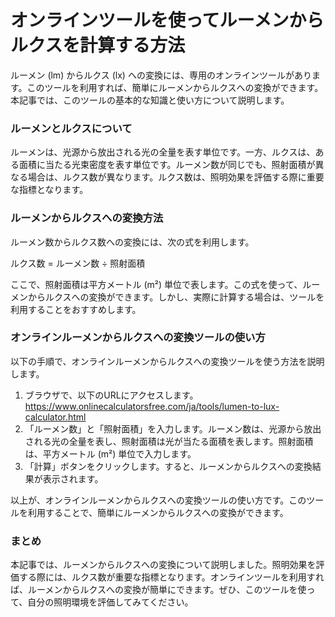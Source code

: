 オンラインツールを使ってルーメンからルクスを計算する方法
============================

ルーメン (lm) からルクス (lx) への変換には、専用のオンラインツールがあります。このツールを利用すれば、簡単にルーメンからルクスへの変換ができます。本記事では、このツールの基本的な知識と使い方について説明します。

### ルーメンとルクスについて

ルーメンは、光源から放出される光の全量を表す単位です。一方、ルクスは、ある面積に当たる光束密度を表す単位です。ルーメン数が同じでも、照射面積が異なる場合は、ルクス数が異なります。ルクス数は、照明効果を評価する際に重要な指標となります。

### ルーメンからルクスへの変換方法

ルーメン数からルクス数への変換には、次の式を利用します。

ルクス数 = ルーメン数 ÷ 照射面積

ここで、照射面積は平方メートル (m²) 単位で表します。この式を使って、ルーメンからルクスへの変換ができます。しかし、実際に計算する場合は、ツールを利用することをおすすめします。

### オンラインルーメンからルクスへの変換ツールの使い方

以下の手順で、オンラインルーメンからルクスへの変換ツールを使う方法を説明します。

1. ブラウザで、以下のURLにアクセスします。 <https://www.onlinecalculatorsfree.com/ja/tools/lumen-to-lux-calculator.html>
2. 「ルーメン数」と「照射面積」を入力します。ルーメン数は、光源から放出される光の全量を表し、照射面積は光が当たる面積を表します。照射面積は、平方メートル (m²) 単位で入力します。
3. 「計算」ボタンをクリックします。すると、ルーメンからルクスへの変換結果が表示されます。

以上が、オンラインルーメンからルクスへの変換ツールの使い方です。このツールを利用することで、簡単にルーメンからルクスへの変換ができます。

### まとめ

本記事では、ルーメンからルクスへの変換について説明しました。照明効果を評価する際には、ルクス数が重要な指標となります。オンラインツールを利用すれば、ルーメンからルクスへの変換が簡単にできます。ぜひ、このツールを使って、自分の照明環境を評価してみてください。